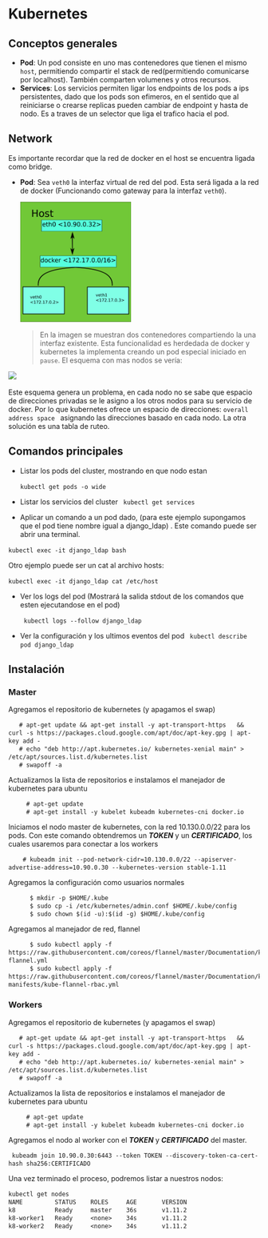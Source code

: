 # Kubernetes 

## Conceptos generales 

* **Pod**: Un pod consiste en uno mas contenedores que tienen el mismo ```host```, 
  permitiendo compartir el stack de red(permitiendo comunicarse por localhost). También comparten volumenes y otros recursos.
* **Services**: Los servicios permiten ligar los endpoints de los pods a ips persistentes, dado que los pods son efimeros, en el sentido que al reiniciarse o crearse replicas pueden cambiar de endpoint y hasta de nodo. Es a traves de un selector que liga el trafico hacia el pod. 

## Network 
Es importante recordar que la red de docker en el host se encuentra ligada como bridge.
* **Pod**: Sea ```veth0``` la interfaz virtual de red del pod. Esta será ligada a 
     la red de docker (Funcionando como gateway para la interfaz ```veth0```). 

     <img src="https://raw.githubusercontent.com/mvilchis/Notas/master/kubernetes/images/host.png" height="240">


   > En la imagen se muestran dos contenedores compartiendo la una interfaz existente. Esta funcionalidad es herdedada de docker y kubernetes la implementa creando un pod especial iniciado en ```pause```. 
 El esquema con mas nodos se vería: 


 <img src="https://raw.githubusercontent.com/mvilchis/Notas/master/kubernetes/images/hosts.png" height="240">


Este esquema genera un problema, en cada nodo no se sabe que espacio de direcciones privadas se le asigno a los otros nodos para su servicio de docker. Por lo que kubernetes ofrece un espacio de direcciones: ```overall address space ```   asignando las direcciones basado en cada nodo. La otra solución es una tabla de ruteo.
 
 

## Comandos principales 
* Listar los pods del cluster, mostrando en que nodo estan

  ```kubectl get pods -o wide ```
* Listar los servicios del cluster
  ``` kubectl get services```
* Aplicar un comando a un pod dado, (para este ejemplo supongamos que el pod tiene 
  nombre igual a django_ldap) . Este comando puede ser abrir una terminal.

 ``` kubectl exec -it django_ldap bash ```

   Otro ejemplo puede ser un cat al archivo hosts:

   ```kubectl exec -it django_ldap cat /etc/host ```
* Ver los logs del pod (Mostrará la salida stdout de los comandos que esten 
  ejecutandose en el pod)

  ``` kubectl logs --follow django_ldap```
* Ver la configuración y los ultimos eventos del pod
  ``` kubectl describe pod django_ldap```


## Instalación
### Master
  Agregamos el repositorio de kubernetes (y apagamos el swap)
  ``` 
     # apt-get update && apt-get install -y apt-transport-https   && curl -s https://packages.cloud.google.com/apt/doc/apt-key.gpg | apt-key add -
     # echo "deb http://apt.kubernetes.io/ kubernetes-xenial main" > /etc/apt/sources.list.d/kubernetes.list
     # swapoff -a
```
  Actualizamos la lista de repositorios e instalamos el manejador de kubernetes para ubuntu
```
     # apt-get update  
     # apt-get install -y kubelet kubeadm kubernetes-cni docker.io 
 ```
 Iniciamos el nodo master de kubernetes, con la red 10.130.0.0/22 para los pods. 
 Con este comando obtendremos un **_TOKEN_** y un **_CERTIFICADO_**, los cuales usaremos para conectar a los workers
 ```
     # kubeadm init --pod-network-cidr=10.130.0.0/22 --apiserver-advertise-address=10.90.0.30 --kubernetes-version stable-1.11
```
Agregamos la configuración como usuarios normales
```
      $ mkdir -p $HOME/.kube
      $ sudo cp -i /etc/kubernetes/admin.conf $HOME/.kube/config
      $ sudo chown $(id -u):$(id -g) $HOME/.kube/config
```
Agregamos al manejador de red, flannel

```
      $ sudo kubectl apply -f https://raw.githubusercontent.com/coreos/flannel/master/Documentation/kube-flannel.yml
      $ sudo kubectl apply -f https://raw.githubusercontent.com/coreos/flannel/master/Documentation/k8s-manifests/kube-flannel-rbac.yml
  ```
### Workers
  Agregamos el repositorio de kubernetes (y apagamos el swap)
  ``` 
     # apt-get update && apt-get install -y apt-transport-https   && curl -s https://packages.cloud.google.com/apt/doc/apt-key.gpg | apt-key add -
     # echo "deb http://apt.kubernetes.io/ kubernetes-xenial main" > /etc/apt/sources.list.d/kubernetes.list
     # swapoff -a
```
  Actualizamos la lista de repositorios e instalamos el manejador de kubernetes para ubuntu
```
     # apt-get update  
     # apt-get install -y kubelet kubeadm kubernetes-cni docker.io 
 ```
 Agregamos el nodo al worker con el  **_TOKEN_**  y **_CERTIFICADO_** del master.
 ```
  kubeadm join 10.90.0.30:6443 --token TOKEN --discovery-token-ca-cert-hash sha256:CERTIFICADO
  ```
  
  Una vez terminado el proceso, podremos listar a nuestros nodos: 
  ```
  kubectl get nodes
  NAME         STATUS    ROLES     AGE       VERSION
  k8           Ready     master    36s       v1.11.2
  k8-worker1   Ready     <none>    34s       v1.11.2
  k8-worker2   Ready     <none>    34s       v1.11.2
  ```
